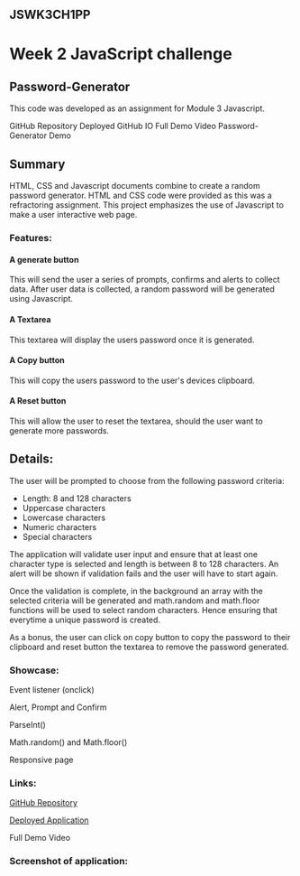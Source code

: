 ## JSWK3CH1PP
# Week 2 JavaScript challenge
## Password-Generator

This code was developed as an assignment for Module 3 Javascript.

GitHub Repository
Deployed GitHub IO
Full Demo Video
Password-Generator Demo

## Summary
HTML, CSS and Javascript documents combine to create a random password generator. HTML and CSS code were provided as this was a refractoring assignment.
This project emphasizes the use of Javascript to make a user interactive web page.


### Features:
#### A generate button
This will send the user a series of prompts, confirms and alerts to collect data.
After user data is collected, a random password will be generated using Javascript.

#### A Textarea
This textarea will display the users password once it is generated.

#### A Copy button
This will copy the users password to the user's devices clipboard.

#### A Reset button
This will allow the user to reset the textarea, should the user want to generate more passwords.


## Details:
The user will be prompted to choose from the following password criteria: 
* Length: 8 and 128 characters
* Uppercase characters
* Lowercase characters
* Numeric characters
* Special characters

The application will validate user input and ensure that at least one character type is selected and length is between 8 to 128 characters.
An alert will be shown if validation fails and the user will have to start again.

Once the validation is complete, in the background an array with the selected criteria will be generated and math.random and math.floor functions will be used to select random characters.
Hence ensuring that everytime a unique password is created.

As a bonus, the user can click on copy button to copy the password to their clipboard and reset button the textarea to remove the password generated.


### Showcase:

Event listener (onclick)

Alert, Prompt and Confirm

ParseInt()

Math.random() and Math.floor()

Responsive page


### Links:
[GitHub Repository](https://github.com/Pooja3093/JSWK3CH1PP.git)

[Deployed Application](https://pooja3093.github.io/JSWK3CH1PP/)

Full Demo Video

### Screenshot of application:
